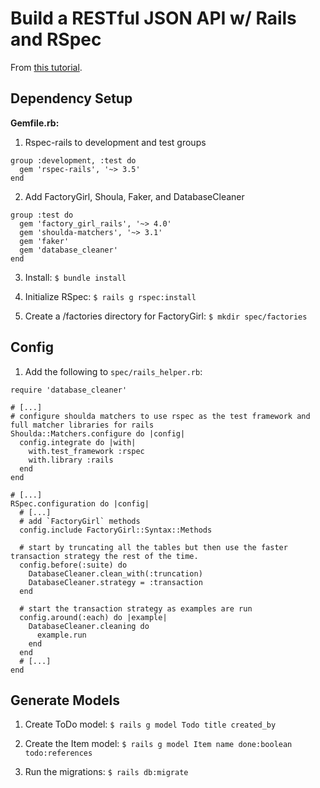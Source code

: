 # Build a RESTful JSON API w/ Rails and RSpec
From [this tutorial](https://scotch.io/tutorials/build-a-restful-json-api-with-rails-5-part-one).

## Dependency Setup

__Gemfile.rb:__
1. Rspec-rails to development and test groups
```
group :development, :test do
  gem 'rspec-rails', '~> 3.5'
end
```

2. Add FactoryGirl, Shoula, Faker, and DatabaseCleaner
```
group :test do
  gem 'factory_girl_rails', '~> 4.0'
  gem 'shoulda-matchers', '~> 3.1'
  gem 'faker'
  gem 'database_cleaner'
end
```

3. Install: `$ bundle install`

4. Initialize RSpec: `$ rails g rspec:install`

5. Create a /factories directory for FactoryGirl: `$ mkdir spec/factories`

## Config

1. Add the following to `spec/rails_helper.rb`:
```
require 'database_cleaner'

# [...]
# configure shoulda matchers to use rspec as the test framework and full matcher libraries for rails
Shoulda::Matchers.configure do |config|
  config.integrate do |with|
    with.test_framework :rspec
    with.library :rails
  end
end

# [...]
RSpec.configuration do |config|
  # [...]
  # add `FactoryGirl` methods
  config.include FactoryGirl::Syntax::Methods

  # start by truncating all the tables but then use the faster transaction strategy the rest of the time.
  config.before(:suite) do
    DatabaseCleaner.clean_with(:truncation)
    DatabaseCleaner.strategy = :transaction
  end

  # start the transaction strategy as examples are run
  config.around(:each) do |example|
    DatabaseCleaner.cleaning do
      example.run
    end
  end
  # [...]
end
```

## Generate Models

1. Create ToDo model: `$ rails g model Todo title created_by`

2. Create the Item model: `$ rails g model Item name done:boolean todo:references`

3. Run the migrations: `$ rails db:migrate`

